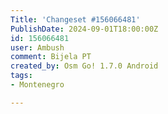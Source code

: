 ```yaml
---
Title: 'Changeset #156066481'
PublishDate: 2024-09-01T18:00:00Z
id: 156066481
user: Ambush
comment: Bijela PT
created_by: Osm Go! 1.7.0 Android
tags:
- Montenegro

---
```

